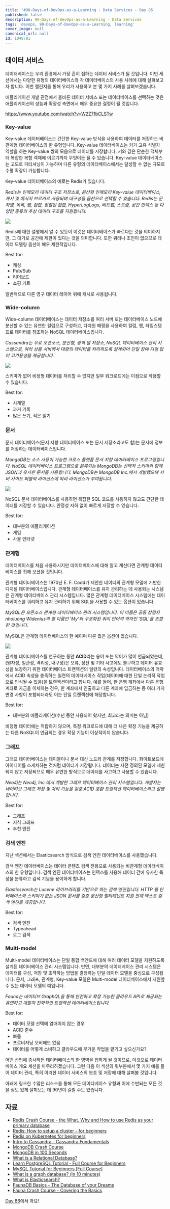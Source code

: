 ```yaml
---
title: '#90-Days-of-DevOps-as-a-Learning - Data Services - Day 85'
published: false
description: 90-Days-of-DevOps-as-a-Learning - Data Services
tags: 'devops, 90-Days-of-DevOps-as-a-Learning, learning'
cover_image: null
canonical_url: null
id: 1048781
---
```


## 데이터 서비스

데이터베이스는 우리 환경에서 가장 흔히 접하는 데이터 서비스가 될 것입니다. 이번 세션에서는 다양한 유형의 데이터베이스와 각 데이터베이스의 사용 사례에 대해 살펴보고자 합니다. 이번 챌린지를 통해 우리가 사용하고 본 몇 가지 사례를 살펴보겠습니다.

애플리케이션 개발 관점에서 올바른 데이터 서비스 또는 데이터베이스를 선택하는 것은 애플리케이션의 성능과 확장성 측면에서 매우 중요한 결정이 될 것입니다.

https://www.youtube.com/watch?v=W2Z7fbCLSTw

### Key-value

Key-value 데이터베이스는 간단한 Key-value 방식을 사용하여 데이터를 저장하는 비관계형 데이터베이스의 한 유형입니다. Key-value 데이터베이스는 키가 고유 식별자 역할을 하는 Key-value 쌍의 모음으로 데이터를 저장합니다. 키와 값은 단순한 객체부터 복잡한 복합 객체에 이르기까지 무엇이든 될 수 있습니다. Key-value 데이터베이스는 고도로 파티셔닝이 가능하며 다른 유형의 데이터베이스에서는 달성할 수 없는 규모로 수평 확장이 가능합니다.

Key-value 데이터베이스의 예로는 Redis가 있습니다.

_Redis는 인메모리 데이터 구조 저장소로, 분산형 인메모리 Key-value 데이터베이스, 캐시 및 메시지 브로커로 사용되며 내구성을 옵션으로 선택할 수 있습니다. Redis는 문자열, 목록, 맵, 집합, 정렬된 집합, HyperLogLogs, 비트맵, 스트림, 공간 인덱스 등 다양한 종류의 추상 데이터 구조를 지원합니다._

![](/2022/Days/Images/Day85_Data1.png)

Redis에 대한 설명에서 알 수 있듯이 이것은 데이터베이스가 빠르다는 것을 의미하지만, 그 대가로 공간에 제한이 있다는 것을 의미합니다. 또한 쿼리나 조인이 없으므로 데이터 모델링 옵션이 매우 제한적입니다.

Best for:

- 캐싱
- Pub/Sub
- 리더보드
- 쇼핑 카트

일반적으로 다른 영구 데이터 레이어 위에 캐시로 사용됩니다.

### Wide-column

Wide-column 데이터베이스는 데이터 저장소를 여러 서버 또는 데이터베이스 노드에 분산할 수 있는 유연한 컬럼으로 구성하고, 다차원 매핑을 사용하여 컬럼, 행, 타임스탬프로 데이터를 참조하는 NoSQL 데이터베이스입니다.

_Cassandra는 무료 오픈소스, 분산형, 광역 열 저장소, NoSQL 데이터베이스 관리 시스템으로, 여러 상품 서버에서 대량의 데이터를 처리하도록 설계되어 단일 장애 지점 없이 고가용성을 제공합니다._

![](/2022/Days/Images/Day85_Data2.png)

스키마가 없어 비정형 데이터를 처리할 수 없지만 일부 워크로드에는 이점으로 작용할 수 있습니다.

Best for:

- 시계열
- 과거 기록
- 많은 쓰기, 적은 읽기

### 문서

문서 데이터베이스(문서 지향 데이터베이스 또는 문서 저장소라고도 함)는 문서에 정보를 저장하는 데이터베이스입니다.

_MongoDB는 소스 사용이 가능한 크로스 플랫폼 문서 지향 데이터베이스 프로그램입니다. NoSQL 데이터베이스 프로그램으로 분류되는 MongoDB는 선택적 스키마와 함께 JSON과 유사한 문서를 사용합니다. MongoDB는 MongoDB Inc.에서 개발했으며 서버 사이드 퍼블릭 라이선스에 따라 라이선스가 부여됩니다._

![](/2022/Days/Images/Day85_Data3.png)

NoSQL 문서 데이터베이스를 사용하면 복잡한 SQL 코드를 사용하지 않고도 간단한 데이터를 저장할 수 있습니다. 안정성 저하 없이 빠르게 저장할 수 있습니다.

Best for:

- 대부분의 애플리케이션
- 게임
- 사물 인터넷

### 관계형

데이터베이스를 처음 사용하시지만 데이터베이스에 대해 알고 계신다면 관계형 데이터베이스를 접해 보셨을 것입니다.

관계형 데이터베이스는 1970년 E. F. Codd가 제안한 데이터의 관계형 모델에 기반한 디지털 데이터베이스입니다. 관계형 데이터베이스를 유지 관리하는 데 사용되는 시스템은 관계형 데이터베이스 관리 시스템입니다. 많은 관계형 데이터베이스 시스템에는 데이터베이스를 쿼리하고 유지 관리하기 위해 SQL을 사용할 수 있는 옵션이 있습니다.

_MySQL은 오픈소스 관계형 데이터베이스 관리 시스템입니다. 이 이름은 공동 창립자 nholuong Widenius의 딸 이름인 'My'와 구조화된 쿼리 언어의 약자인 'SQL'을 조합한 것입니다._

MySQL은 관계형 데이터베이스의 한 예이며 다른 많은 옵션이 있습니다.

![](/2022/Days/Images/Day85_Data4.png)

관계형 데이터베이스를 연구하는 동안 **ACID**라는 용어 또는 약어가 많이 언급되었는데, (원자성, 일관성, 격리성, 내구성)은 오류, 정전 및 기타 사고에도 불구하고 데이터 유효성을 보장하기 위한 데이터베이스 트랜잭션의 일련의 속성입니다. 데이터베이스의 맥락에서 ACID 속성을 충족하는 일련의 데이터베이스 작업(데이터에 대한 단일 논리적 작업으로 인식될 수 있음)을 트랜잭션이라고 합니다. 예를 들어, 한 은행 계좌에서 다른 은행 계좌로 자금을 이체하는 경우, 한 계좌에서 인출하고 다른 계좌에 입금하는 등 여러 가지 변경 사항이 포함되더라도 이는 단일 트랜잭션에 해당합니다.

Best for:

- 대부분의 애플리케이션(수년 동안 사용되어 왔지만, 최고라는 의미는 아님)

비정형 데이터에는 적합하지 않으며, 특정 워크로드에 대해 더 나은 확장 기능을 제공하는 다른 NoSQL이 언급되는 경우 확장 기능이 이상적이지 않습니다.

### 그래프

그래프 데이터베이스는 테이블이나 문서 대신 노드와 관계를 저장합니다. 화이트보드에 아이디어를 스케치하는 것처럼 데이터가 저장됩니다. 데이터는 사전 정의된 모델에 제한되지 않고 저장되므로 매우 유연한 방식으로 데이터를 사고하고 사용할 수 있습니다.

_Neo4j는 Neo4j, Inc.에서 개발한 그래프 데이터베이스 관리 시스템입니다. 개발자는 네이티브 그래프 저장 및 처리 기능을 갖춘 ACID 호환 트랜잭션 데이터베이스라고 설명합니다._

Best for:

- 그래프
- 지식 그래프
- 추천 엔진

### 검색 엔진

지난 섹션에서는 Elasticsearch 방식으로 검색 엔진 데이터베이스를 사용했습니다.

검색 엔진 데이터베이스는 데이터 콘텐츠 검색 전용으로 사용되는 비관계형 데이터베이스의 한 유형입니다. 검색 엔진 데이터베이스는 인덱스를 사용해 데이터 간에 유사한 특성을 분류하고 검색 기능을 용이하게 합니다.

_Elasticsearch는 Lucene 라이브러리를 기반으로 하는 검색 엔진입니다. HTTP 웹 인터페이스와 스키마가 없는 JSON 문서를 갖춘 분산형 멀티테넌트 지원 전체 텍스트 검색 엔진을 제공합니다._

Best for:

- 검색 엔진
- Typeahead
- 로그 검색

### Multi-model

Multi-model 데이터베이스는 단일 통합 백엔드에 대해 여러 데이터 모델을 지원하도록 설계된 데이터베이스 관리 시스템입니다. 반면, 대부분의 데이터베이스 관리 시스템은 데이터를 구성, 저장 및 조작하는 방법을 결정하는 단일 데이터 모델을 중심으로 구성됩니다. 문서, 그래프, 관계형, Key-value 모델은 Multi-model 데이터베이스에서 지원할 수 있는 데이터 모델의 예입니다.

_Fauna는 네이티브 GraphQL을 통해 안전하고 확장 가능한 클라우드 API로 제공되는 유연하고 개발자 친화적인 트랜잭션 데이터베이스입니다._

Best for:

- 데이터 모델 선택에 얽매이지 않는 경우
- ACID 준수
- 빠름
- 프로비저닝 오버헤드 없음
- 데이터를 어떻게 소비하고 클라우드에 무거운 작업을 맡기고 싶으신가요?

어떤 산업에 종사하든 데이터베이스의 한 영역을 접하게 될 것이므로, 이것으로 데이터베이스 개요 세션을 마무리하겠습니다. 그런 다음 이 섹션의 뒷부분에서 몇 가지 예를 들어 데이터 관리, 특히 이러한 데이터 서비스의 보호 및 저장에 대해 살펴볼 것입니다.

아래에 링크한 수많은 리소스를 통해 모든 데이터베이스 유형과 이에 수반되는 모든 것을 심도 있게 살펴보는 데 90년이 걸릴 수도 있습니다.

## 자료

- [Redis Crash Course - the What, Why and How to use Redis as your primary database](https://www.youtube.com/watch?v=OqCK95AS-YE)
- [Redis: How to setup a cluster - for beginners](https://www.youtube.com/watch?v=GEg7s3i6Jak)
- [Redis on Kubernetes for beginners](https://www.youtube.com/watch?v=JmCn7k0PlV4)
- [Intro to Cassandra - Cassandra Fundamentals](https://www.youtube.com/watch?v=YjYWsN1vek8)
- [MongoDB Crash Course](https://www.youtube.com/watch?v=ofme2o29ngU)
- [MongoDB in 100 Seconds](https://www.youtube.com/watch?v=-bt_y4Loofg)
- [What is a Relational Database?](https://www.youtube.com/watch?v=OqjJjpjDRLc)
- [Learn PostgreSQL Tutorial - Full Course for Beginners](https://www.youtube.com/watch?v=qw--VYLpxG4)
- [MySQL Tutorial for Beginners [Full Course]](https://www.youtube.com/watch?v=7S_tz1z_5bA)
- [What is a graph database? (in 10 minutes)](https://www.youtube.com/watch?v=REVkXVxvMQE)
- [What is Elasticsearch?](https://www.youtube.com/watch?v=ZP0NmfyfsoM)
- [FaunaDB Basics - The Database of your Dreams](https://www.youtube.com/watch?v=2CipVwISumA)
- [Fauna Crash Course - Covering the Basics](https://www.youtube.com/watch?v=ihaB7CqJju0)

[Day 86](day86.md)에서 봐요!
